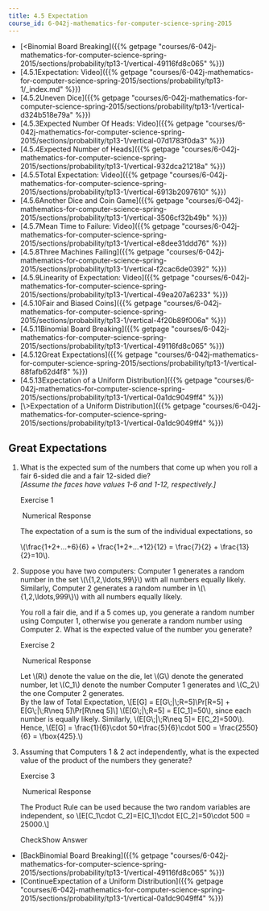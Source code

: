 ```yaml
---
title: 4.5 Expectation
course_id: 6-042j-mathematics-for-computer-science-spring-2015
---
```

*   [<Binomial Board Breaking]({{% getpage "courses/6-042j-mathematics-for-computer-science-spring-2015/sections/probability/tp13-1/vertical-49116fd8c065" %}})
*   [4.5.1Expectation: Video]({{% getpage "courses/6-042j-mathematics-for-computer-science-spring-2015/sections/probability/tp13-1/_index.md" %}})
*   [4.5.2Uneven Dice]({{% getpage "courses/6-042j-mathematics-for-computer-science-spring-2015/sections/probability/tp13-1/vertical-d324b518e79a" %}})
*   [4.5.3Expected Number Of Heads: Video]({{% getpage "courses/6-042j-mathematics-for-computer-science-spring-2015/sections/probability/tp13-1/vertical-07d1783f0da3" %}})
*   [4.5.4Expected Number of Heads]({{% getpage "courses/6-042j-mathematics-for-computer-science-spring-2015/sections/probability/tp13-1/vertical-932dca21218a" %}})
*   [4.5.5Total Expectation: Video]({{% getpage "courses/6-042j-mathematics-for-computer-science-spring-2015/sections/probability/tp13-1/vertical-6913b2097610" %}})
*   [4.5.6Another Dice and Coin Game]({{% getpage "courses/6-042j-mathematics-for-computer-science-spring-2015/sections/probability/tp13-1/vertical-3506cf32b49b" %}})
*   [4.5.7Mean Time to Failure: Video]({{% getpage "courses/6-042j-mathematics-for-computer-science-spring-2015/sections/probability/tp13-1/vertical-e8dee31ddd76" %}})
*   [4.5.8Three Machines Failing]({{% getpage "courses/6-042j-mathematics-for-computer-science-spring-2015/sections/probability/tp13-1/vertical-f2cac6de0392" %}})
*   [4.5.9Linearity of Expectation: Video]({{% getpage "courses/6-042j-mathematics-for-computer-science-spring-2015/sections/probability/tp13-1/vertical-49ea207a6233" %}})
*   [4.5.10Fair and Biased Coins]({{% getpage "courses/6-042j-mathematics-for-computer-science-spring-2015/sections/probability/tp13-1/vertical-4f20b89f006a" %}})
*   [4.5.11Binomial Board Breaking]({{% getpage "courses/6-042j-mathematics-for-computer-science-spring-2015/sections/probability/tp13-1/vertical-49116fd8c065" %}})
*   [4.5.12Great Expectations]({{% getpage "courses/6-042j-mathematics-for-computer-science-spring-2015/sections/probability/tp13-1/vertical-88fafb62d4f8" %}})
*   [4.5.13Expectation of a Uniform Distribution]({{% getpage "courses/6-042j-mathematics-for-computer-science-spring-2015/sections/probability/tp13-1/vertical-0a1dc9049ff4" %}})
*   [\\>Expectation of a Uniform Distribution]({{% getpage "courses/6-042j-mathematics-for-computer-science-spring-2015/sections/probability/tp13-1/vertical-0a1dc9049ff4" %}})

Great Expectations
------------------

  

1.  What is the expected sum of the numbers that come up when you roll a fair 6-sided die and a fair 12-sided die?  
    _\[Assume the faces have values 1-6 and 1-12, respectively.\]_
    
    Exercise 1
    
    &nbsp;Numerical Response&nbsp;
    
    The expectation of a sum is the sum of the individual expectations, so
    
    \\(\\frac{1+2+...+6}{6} + \\frac{1+2+...+12}{12} = \\frac{7}{2} + \\frac{13}{2}=10\\).
    
  
3.  Suppose you have two computers: Computer 1 generates a random number in the set \\(\\{1,2,\\ldots,99\\}\\) with all numbers equally likely. Similarly, Computer 2 generates a random number in \\(\\{1,2,\\ldots,999\\}\\) with all numbers equally likely.
    
    You roll a fair die, and if a 5 comes up, you generate a random number using Computer 1, otherwise you generate a random number using Computer 2. What is the expected value of the number you generate?
    
    Exercise 2
    
    &nbsp;Numerical Response&nbsp;
    
    Let \\(R\\) denote the value on the die, let \\(G\\) denote the generated number, let \\(C\_1\\) denote the number Computer 1 generates and \\(C\_2\\) the one Computer 2 generates.  
    By the law of Total Expectation, \\\[E\[G\] = E\[G\\;|\\;R=5\]\\Pr\[R=5\] + E\[G\\;|\\;R\\neq 5\]\\Pr\[R\\neq 5\]\\\] \\(E\[G\\;|\\;R=5\] = E\[C\_1\]=50\\), since each number is equally likely. Similarly, \\(E\[G\\;|\\;R\\neq 5\]= E\[C\_2\]=500\\). Hence, \\(E\[G\] = \\frac{1}{6}\\cdot 50+\\frac{5}{6}\\cdot 500 = \\frac{2550}{6} = \\fbox{425}.\\)
    
  
5.  Assuming that Computers 1 & 2 act independently, what is the expected value of the product of the numbers they generate?  
    
    Exercise 3
    
    &nbsp;Numerical Response&nbsp;
    
    The Product Rule can be used because the two random variables are independent, so \\\[E\[C\_1\\cdot C\_2\]=E\[C\_1\]\\cdot E\[C\_2\]=50\\cdot 500 = 25000.\\\]
    
    CheckShow Answer
    

*   [BackBinomial Board Breaking]({{% getpage "courses/6-042j-mathematics-for-computer-science-spring-2015/sections/probability/tp13-1/vertical-49116fd8c065" %}})
*   [ContinueExpectation of a Uniform Distribution]({{% getpage "courses/6-042j-mathematics-for-computer-science-spring-2015/sections/probability/tp13-1/vertical-0a1dc9049ff4" %}})
